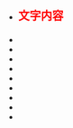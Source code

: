 - <p style="
  font-family:微软雅黑;
  color:red;
  font-weight:bold;
  font-size:20px;>文章题目</p>： #card
  template:: 文献信息模板
  **文章基本信息：**
  **文章附件：**
  **文章笔记：**
- <p style="
  template:: 文字CSS
  template:: 文字CSS模板
  font-family:微软雅黑;
  color:red;
  font-weight:bold;
  font-size:20px;
  background:#009100";>文字内容</p>
-
-
-
-
-
-
-
-
-